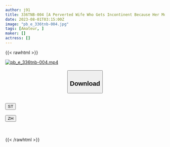 ```yaml
---
author: j91
title: 336TNB-004 [A Perverted Wife Who Gets Incontinent Because Her Mouth Is Blocked By Her Mouth And Mouth] A Yavai Couple Who Comes To The Shooting Site With A Rotor And Cuffs Appears. Such A Beautiful And Cute Wife Said, Give Me A Piece! I Can’t Stand It Anymore! ! Tnb 4th Person (Shiokawa Sea Urchin)
date: 2023-08-01T03:15:00Z
image: "pb_e_336tnb-004.jpg"
tags: [Amateur, ]
maker: []
actress: []
---
```



{{< rawhtml >}}

<div class="video" data-videoid="LddO6p7b8ofWDp">
    <a href="javascript:;">
        <img src="https://my.j91.asia/posts/pb_e_336tnb-004/pb_e_336tnb-004.jpg" width="WIDTH" height="HEIGHT" alt="pb_e_336tnb-004.mp4" loading="lazy">
    </a>
</div>

<script type="text/javascript" src="https://j91.asia/asset/on-demand-st.js"></script>

<br>
  <link rel="stylesheet" href="https://j91.asia/asset/bs5.css">
  
  <center>
  <button class="btn btn-primary" type="button" data-bs-toggle="collapse" data-bs-target=".multi-collapse" aria-expanded="false" aria-controls="multiCollapseExample1 multiCollapseExample2"><h2>Download</h2></button></center>
</p>
<div class="row">
  <div class="col">
    <div class="collapse multi-collapse" id="multiCollapseExample1">
      <div class="card card-body">
	      	      <br>
<div class="buttons">  
<a href="https://streamtape.to/v/LddO6p7b8ofWDp"><button class="btn-hover color-3"><i class="fa fa-download"></i> ST</button></a></div>
    </div>
  </div>
</div>
  <div class="col">
    <div class="collapse multi-collapse" id="multiCollapseExample2">
      <div class="card card-body">
	      <br>
<div class="buttons">
    <a href="https://lylxan.com/h6gy7oj4woo2.html"><button class="btn-hover color-9"><i class="fa fa-download"></i> ZH</button></a></div>
<br><br>
      </div>
    </div>
  </div>
</div>

{{< /rawhtml >}}